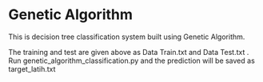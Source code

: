 # Genetic Algorithm
This is decision tree classification system built using Genetic Algorithm.

The training and test are given above as Data Train.txt and Data Test.txt .
Run genetic_algorithm_classification.py and the prediction will be saved as target_latih.txt
